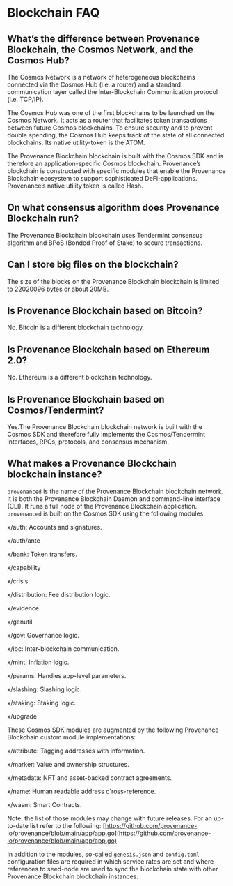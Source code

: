 # Blockchain FAQ

## What’s the difference between Provenance Blockchain, the Cosmos Network, and the Cosmos Hub? <a id="whats-the-difference-between-provenance-the-cosmos-network-and-the-cosmos-hub"></a>

The Cosmos Network is a network of heterogeneous blockchains connected via the Cosmos Hub \(i.e. a router\) and a standard communication layer called the Inter-Blockchain Communication protocol \(i.e. TCP/IP\).

The Cosmos Hub was one of the first blockchains to be launched on the Cosmos Network. It acts as a router that facilitates token transactions between future Cosmos blockchains. To ensure security and to prevent double spending, the Cosmos Hub keeps track of the state of all connected blockchains. Its native utility-token is the ATOM.

The Provenance Blockchain blockchain is built with the Cosmos SDK and is therefore an application-specific Cosmos blockchain. Provenance’s blockchain is constructed with specific modules that enable the Provenance Blockchain ecosystem to support sophisticated DeFi-applications. Provenance’s native utility token is called Hash.

## On what consensus algorithm does Provenance Blockchain run? <a id="on-what-consensus-algorithm-does-provenance-run"></a>

The Provenance Blockchain blockchain uses Tendermint consensus algorithm and BPoS \(Bonded Proof of Stake\) to secure transactions.

## Can I store big files on the blockchain? <a id="how-can-i-store-big-files-on-the-blockchain"></a>

The size of the blocks on the Provenance Blockchain blockchain is limited to 22020096 bytes or about 20MB.

## Is Provenance Blockchain based on Bitcoin? <a id="is-provenance-based-on-bitcoin"></a>

No. Bitcoin is a different blockchain technology.

## Is Provenance Blockchain based on Ethereum 2.0? <a id="is-provenance-based-on-ethereum-2-0"></a>

No. Ethereum is a different blockchain technology.

## Is Provenance Blockchain based on Cosmos/Tendermint? <a id="is-provenance-based-on-cosmos-tendermint"></a>

Yes.The Provenance Blockchain blockchain network is built with the Cosmos SDK and therefore fully implements the Cosmos/Tendermint interfaces, RPCs, protocols, and consensus mechanism.

## What makes a Provenance Blockchain blockchain instance? <a id="what-makes-a-provenance-blockchain-instance"></a>

`provenanced` is the name of the Provenance Blockchain blockchain network. It is both the Provenance Blockchain Daemon and command-line interface \(CLI\). It runs a full node of the Provenance Blockchain application. `provenanced` is built on the Cosmos SDK using the following modules:

x/auth: Accounts and signatures.

x/auth/ante

x/bank: Token transfers.

x/capability

x/crisis

x/distribution: Fee distribution logic.

x/evidence

x/genutil

x/gov: Governance logic.

x/ibc: Inter-blockchain communication.

x/mint: Inflation logic.

x/params: Handles app-level parameters.

x/slashing: Slashing logic.

x/staking: Staking logic.

x/upgrade

These Cosmos SDK modules are augmented by the following Provenance Blockchain custom module implementations:

x/attribute: Tagging addresses with information.

x/marker: Value and ownership structures.

x/metadata: NFT and asset-backed contract agreements.

x/name: Human readable address c\`ross-reference.

x/wasm: Smart Contracts.

Note: the list of those modules may change with future releases. For an up-to-date list refer to the following: [https://github.com/provenance-io/provenance/blob/main/app/app.go](https://github.com/provenance-io/provenance/blob/main/app/app.go)

In addition to the modules, so-called `genesis.json` and `config.toml` configuration files are required in which service rates are set and where references to seed-node are used to sync the blockchain state with other Provenance Blockchain blockchain instances.

